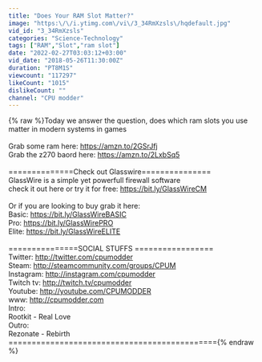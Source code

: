 ```yaml
---
title: "Does Your RAM Slot Matter?"
image: "https:\/\/i.ytimg.com\/vi\/3_34RmXzsls\/hqdefault.jpg"
vid_id: "3_34RmXzsls"
categories: "Science-Technology"
tags: ["RAM","Slot","ram slot"]
date: "2022-02-27T03:03:12+03:00"
vid_date: "2018-05-26T11:30:00Z"
duration: "PT8M1S"
viewcount: "117297"
likeCount: "1015"
dislikeCount: ""
channel: "CPU modder"
---
```

{% raw %}Today we answer the question, does which ram slots you use matter in modern systems in games<br /><br />Grab some ram here: <a rel="nofollow" target="blank" href="https://amzn.to/2GSrJfj">https://amzn.to/2GSrJfj</a><br />Grab the z270 baord here: <a rel="nofollow" target="blank" href="https://amzn.to/2LxbSq5">https://amzn.to/2LxbSq5</a><br /><br />==============Check out Glasswire===============<br />GlassWire is a simple yet powerfull firewall software<br />check it out here or try it for free: <a rel="nofollow" target="blank" href="https://bit.ly/GlassWireCM">https://bit.ly/GlassWireCM</a><br /><br />Or if you are looking to buy grab it here:<br />Basic: <a rel="nofollow" target="blank" href="https://bit.ly/GlassWireBASIC">https://bit.ly/GlassWireBASIC</a><br />Pro:     <a rel="nofollow" target="blank" href="https://bit.ly/GlassWirePRO">https://bit.ly/GlassWirePRO</a><br />Elite:   <a rel="nofollow" target="blank" href="https://bit.ly/GlassWireELITE">https://bit.ly/GlassWireELITE</a><br /><br />===============SOCIAL STUFFS =================<br />Twitter:         <a rel="nofollow" target="blank" href="http://twitter.com/cpumodder">http://twitter.com/cpumodder</a><br />Steam:          <a rel="nofollow" target="blank" href="http://steamcommunity.com/groups/CPUM">http://steamcommunity.com/groups/CPUM</a><br />Instagram:   <a rel="nofollow" target="blank" href="http://instagram.com/cpumodder">http://instagram.com/cpumodder</a><br />Twitch tv:     <a rel="nofollow" target="blank" href="http://twitch.tv/cpumodder">http://twitch.tv/cpumodder</a><br />Youtube:       <a rel="nofollow" target="blank" href="http://youtube.com/CPUMODDER">http://youtube.com/CPUMODDER</a><br />www:            <a rel="nofollow" target="blank" href="http://cpumodder.com">http://cpumodder.com</a><br />Intro:<br />Rootkit - Real Love<br />Outro:<br />Rezonate - Rebirth<br />============================================={% endraw %}
